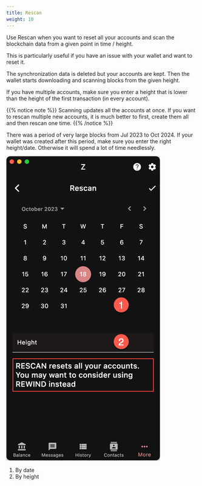 ```yaml
---
title: Rescan
weight: 10
---
```


Use Rescan when you want to reset all your accounts
and scan the blockchain data from a given point in
time / height.

This is particularly useful if you have an issue
with your wallet and want to reset it.

The synchronization data is deleted but your
accounts are kept. Then the wallet starts downloading
and scanning blocks from the given height.

If you have multiple accounts, make sure you enter
a height that is lower than the height of the first
transaction (in every account).

{{% notice note %}}
Scanning updates all the accounts at once. If you want
to rescan multiple new accounts, it is much better to 
first, create them all and then rescan one time.
{{% /notice %}}

There was a period of very large blocks from Jul 2023
to Oct 2024. If your wallet was created after this
period, make sure you enter the right height/date.
Otherwise it will spend a lot of time needlessly.

![Rescan](2024-03-09_19-27-43.png)

1. By date
1. By height
